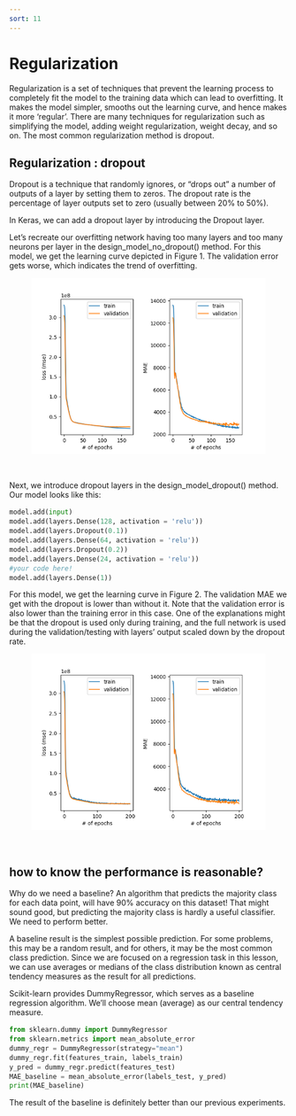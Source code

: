 ```yaml
---
sort: 11
---
```


# Regularization

Regularization is a set of techniques that prevent the learning process to completely fit the model to the training data which can lead to overfitting. It makes the model simpler, smooths out the learning curve, and hence makes it more ‘regular’. There are many techniques for regularization such as simplifying the model, adding weight regularization, weight decay, and so on. The most common regularization method is dropout.

## Regularization : dropout

Dropout is a technique that randomly ignores, or “drops out” a number of outputs of a layer by setting them to zeros. The dropout rate is the percentage of layer outputs set to zero (usually between 20% to 50%).

In Keras, we can add a dropout layer by introducing the Dropout layer.

Let’s recreate our overfitting network having too many layers and too many neurons per layer in the design_model_no_dropout() method. For this model, we get the learning curve depicted in Figure 1. The validation error gets worse, which indicates the trend of overfitting.

<figure>
    <img src=".\assets\no_dropout.png" />
</figure>
<br>

Next, we introduce dropout layers in the design_model_dropout() method. Our model looks like this:

```python
model.add(input)
model.add(layers.Dense(128, activation = 'relu'))
model.add(layers.Dropout(0.1))
model.add(layers.Dense(64, activation = 'relu'))
model.add(layers.Dropout(0.2))
model.add(layers.Dense(24, activation = 'relu'))
#your code here!
model.add(layers.Dense(1))
```

For this model, we get the learning curve in Figure 2. The validation MAE we get with the dropout is lower than without it. Note that the validation error is also lower than the training error in this case. One of the explanations might be that the dropout is used only during training, and the full network is used during the validation/testing with layers’ output scaled down by the dropout rate.

<figure>
    <img src=".\assets\with_dropout.png" />
</figure>
<br>

## how to know the performance is reasonable?

Why do we need a baseline? An algorithm that predicts the majority class for each data point, will have 90% accuracy on this dataset! That might sound good, but predicting the majority class is hardly a useful classifier. We need to perform better.

A baseline result is the simplest possible prediction. For some problems, this may be a random result, and for others, it may be the most common class prediction. Since we are focused on a regression task in this lesson, we can use averages or medians of the class distribution known as central tendency measures as the result for all predictions.

Scikit-learn provides DummyRegressor, which serves as a baseline regression algorithm. We’ll choose mean (average) as our central tendency measure.

```python
from sklearn.dummy import DummyRegressor
from sklearn.metrics import mean_absolute_error
dummy_regr = DummyRegressor(strategy="mean")
dummy_regr.fit(features_train, labels_train)
y_pred = dummy_regr.predict(features_test)
MAE_baseline = mean_absolute_error(labels_test, y_pred)
print(MAE_baseline)
```

The result of the baseline is definitely better than our previous experiments.